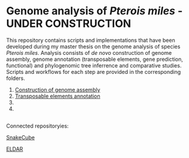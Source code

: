 # Genome analysis of *Pterois miles* - UNDER CONSTRUCTION
This repository contains scripts and implementations that have been developed during my master thesis on the genome analysis of species *Pterois miles*. Analysis consists of *de novo* construction of genome assembly, genome annotation (transposable elements, gene prediction, functional) and phylogenomic tree inferrence and comparative studies. Scripts and workflows for each step are provided in the corresponding folders.

1. [Construction of genome assembly](https://github.com/genomenerds/SnakeCube)
2. [Transposable elements annotation](https://github.com/ckitsoulis/Pterois-miles/tree/main/TE_annotation)
3.
4.

## 
Connected repositoryies:

[SnakeCube](https://github.com/genomenerds/SnakeCube)

[ELDAR](https://github.com/ckitsoulis/ELDAR)
